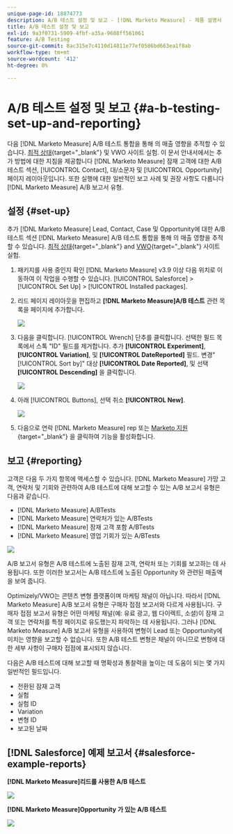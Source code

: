 ```yaml
---
unique-page-id: 18874773
description: A/B 테스트 설정 및 보고 - [!DNL Marketo Measure] - 제품 설명서
title: A/B 테스트 설정 및 보고
exl-id: 9a3f0731-5909-4fbf-a35a-9608ff561061
feature: A/B Testing
source-git-commit: 8ac315e7c4110d14811e77ef0586bd663ea1f8ab
workflow-type: tm+mt
source-wordcount: '412'
ht-degree: 0%

---
```


# A/B 테스트 설정 및 보고 {#a-b-testing-set-up-and-reporting}

다음 [!DNL Marketo Measure] A/B 테스트 통합을 통해 의 매출 영향을 추적할 수 있습니다. [최적 상태](https://optimizely.com/){target="_blank"} 및 VWO 사이트 실험. 이 문서 안내서에서는 추가 방법에 대한 지침을 제공합니다 [!DNL Marketo Measure] 잠재 고객에 대한 A/B 테스트 섹션, [!UICONTROL Contact], 대/소문자 및 [!UICONTROL Opportunity] 페이지 레이아웃입니다. 또한 실행에 대한 일반적인 보고 사례 및 권장 사항도 다룹니다 [!DNL Marketo Measure] A/B 보고서 유형.

## 설정 {#set-up}

추가 [!DNL Marketo Measure] Lead, Contact, Case 및 Opportunity에 대한 A/B 테스트 섹션 [!DNL Marketo Measure] A/B 테스트 통합을 통해 의 매출 영향을 추적할 수 있습니다. [최적 상태](https://optimizely.com/){target="_blank"} and [VWO](https://vwo.com/){target="_blank"} 사이트 실험.

1. 패키지를 사용 중인지 확인 [!DNL Marketo Measure] v3.9 이상 다음 위치로 이동하여 이 작업을 수행할 수 있습니다. [!UICONTROL Salesforce] >[!UICONTROL Set Up] > [!UICONTROL Installed packages].
1. 리드 페이지 레이아웃을 편집하고 **[!DNL Marketo Measure]A/B 테스트** 관련 목록을 페이지에 추가합니다.

   ![](assets/1.png)

1. 다음을 클릭합니다. [!UICONTROL Wrench] 단추를 클릭합니다. 선택한 필드 목록에서 스톡 &quot;ID&quot; 필드를 제거합니다. 추가 **[!UICONTROL Experiment]**, **[!UICONTROL Variation]**, 및 **[!UICONTROL DateReported]** 필드. 변경&quot;[!UICONTROL Sort by]&quot; 대상 **[!UICONTROL Date Reported]**, 및 선택 **[!UICONTROL Descending]** 을 클릭합니다.

   ![](assets/2.png)

1. 아래 [!UICONTROL Buttons], 선택 취소 **[!UICONTROL New]**.

   ![](assets/3.png)

1. 다음으로 연락 [!DNL Marketo Measure] rep 또는 [Marketo 지원](https://nation.marketo.com/t5/support/ct-p/Support){target="_blank"} 을 클릭하여 기능을 활성화합니다.

## 보고 {#reporting}

고객은 다음 두 가지 항목에 액세스할 수 있습니다. [!DNL Marketo Measure] 가망 고객, 연락처 및 기회와 관련하여 A/B 테스트에 대해 보고할 수 있는 A/B 보고서 유형은 다음과 같습니다.

* [!DNL Marketo Measure] A/BTests
* [!DNL Marketo Measure] 연락처가 있는 A/BTests
* [!DNL Marketo Measure] 잠재 고객 포함 A/BTests
* [!DNL Marketo Measure] 영업 기회가 있는 A/BTests

![](assets/4.png)

A/B 보고서 유형은 A/B 테스트에 노출된 잠재 고객, 연락처 또는 기회를 보고하는 데 사용됩니다. 또한 이러한 보고서는 A/B 테스트에 노출된 Opportunity 와 관련된 매출액을 보여 줍니다.

Optimizely/VWO는 콘텐츠 변형 플랫폼이며 마케팅 채널이 아닙니다. 따라서 [!DNL Marketo Measure] A/B 보고서 유형은 구매자 접점 보고서와 다르게 사용됩니다. 구매자 접점 보고서 유형은 어떤 마케팅 채널(예: 유료 광고, 웹 다이렉트, 소셜)이 잠재 고객 또는 연락처를 특정 페이지로 유도했는지 파악하는 데 사용됩니다. 그러나 [!DNL Marketo Measure] A/B 보고서 유형을 사용하여 변형이 Lead 또는 Opportunity에 미치는 영향을 보고할 수 없습니다. 또한 A/B 테스트 변형은 채널이 아니므로 변형에 대한 세부 사항이 구매자 접점에 표시되지 않습니다.

다음은 A/B 테스트에 대해 보고할 때 명확성과 통찰력을 높이는 데 도움이 되는 몇 가지 일반적인 필드입니다.

* 전환된 잠재 고객
* 실험
* 실험 ID
* Variation
* 변형 ID
* 보고된 날짜

## [!DNL Salesforce] 예제 보고서 {#salesforce-example-reports}

**[!DNL Marketo Measure]리드를 사용한 A/B 테스트**

![](assets/5.png)

**[!DNL Marketo Measure]Opportunity 가 있는 A/B 테스트**

![](assets/6.png)

